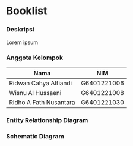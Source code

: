 # Booklist
  
### Deskripsi
Lorem ipsum

### Anggota Kelompok
| Nama          | NIM |
| ------------- | ------------- |
| Ridwan Cahya Alfiandi  | G6401221006 |
| Wisnu Al Hussaeni  | G6401221008  |
| Ridho A Fath Nusantara | G6401221030|

### Entity Relationship Diagram

### Schematic Diagram
